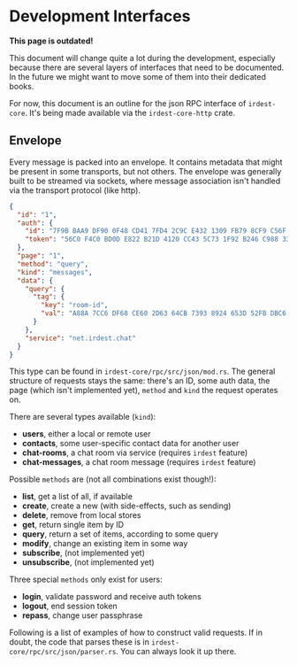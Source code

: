 # Development Interfaces

**This page is outdated!**

This document will change quite a lot during the development,
especially because there are several layers of interfaces that need to
be documented.  In the future we might want to move some of them into
their dedicated books.

For now, this document is an outline for the json RPC interface of
`irdest-core`.  It's being made available via the `irdest-core-http` crate.


## Envelope

Every message is packed into an envelope.  It contains metadata that
might be present in some transports, but not others.  The envelope was
generally built to be streamed via sockets, where message association
isn't handled via the transport protocol (like http).

```json
{
  "id": "1",
  "auth": {
    "id": "7F9B BAA9 DF90 0F48 CD41 7FD4 2C9C E432 1309 FB79 8CF9 C56F FB9A 8F2C 29C1 12D9",
    "token": "56C0 F4C0 BD0D E822 B21D 4120 CC43 5C73 1F92 B246 C988 3335 72F5 8F1A 2701 3FD7"
  },
  "page": "1",
  "method": "query",
  "kind": "messages",
  "data": {
    "query": {
      "tag": {
        "key": "room-id",
        "val": "A88A 7CC6 DF68 CE60 2D63 64CB 7393 8924 653D 52FB DBC6 2A39 D892 A9BD 6FA4 FD5D"
      }
    },
    "service": "net.irdest.chat"
  }
}
```

This type can be found in `irdest-core/rpc/src/json/mod.rs`.  The general
structure of requests stays the same: there's an ID, some auth data,
the page (which isn't implemented yet), `method` and `kind` the
request operates on.


There are several types available (`kind`):

- **users**, either a local or remote user
- **contacts**, some user-specific contact data for another user
- **chat-rooms**, a chat room via service (requires `irdest` feature)
- **chat-messages**, a chat room message (requires `irdest` feature)


Possible `methods` are (not all combinations exist though!):

- **list**, get a list of all, if available
- **create**, create a new (with side-effects, such as sending)
- **delete**, remove from local stores
- **get**, return single item by ID
- **query**, return a set of items, according to some query
- **modify**, change an existing item in some way
- **subscribe**, (not implemented yet)
- **unsubscribe**, (not implemented yet)


Three special `methods` only exist for users: 

- **login**, validate password and receive auth tokens
- **logout**, end session token
- **repass**, change user passphrase


Following is a list of examples of how to construct valid requests.
If in doubt, the code that parses these is in
`irdest-core/rpc/src/json/parser.rs`.  You can always look it up there.
